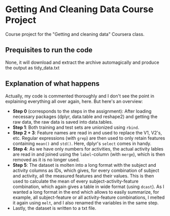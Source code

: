 # Getting And Cleaning Data Course Project
Course project for the "Getting and cleaning data" Coursera class.

## Prequisites to run the code
None, it will download and extract the archive automagically and produce the output as tidy_data.txt

## Explanation of what happens
Actually, my code is commented thoroughly and I don't see the point in explaining everything all over again, here. But here's an overview:

- **Step 0** (corresponds to the steps in the assignment): After loading necessary packages (dplyr, data.table and reshape2) and getting the raw data, the raw data is saved into data.tables.
- **Step 1**: Both training and test sets are unionized using `rbind`. 
- **Step 2 + 3**: Feature names are read in and used to replace the V1, V2's, etc. Regular expressions (with `grep`) are then used to only retain features containing `mean()` and `std()`. Here, dplyr's `select` comes in handy.
- **Step 4**: As we have only numbers for activities, the actual activity lables are read in and joined using the `label`-column (with `merge`), which is then removed as it is no longer used.
- **Step 5**: The dataset is molten into a long format with the subject and activity columns as IDs, which gives, for every combination of subject and activity, all the measured features and their values. This is then used to calculate the mean of every subject-activity-feature combination, which again gives a table in wide format (using `dcast`). As I wanted a long format in the end which allows to easily summarize, for example, all subject-feature or all activity-feature combinations, I melted it again using `melt`, and I also renamed the variables in the same step. 
- Lastly, the dataset is written to a txt file. 
